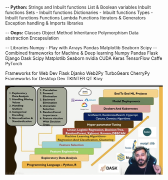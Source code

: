 -- **Python:**
Strings and Inbuilt functions
List & Boolean variables Inbuilt functions
Sets - Inbuilt functions
Dictionaries - Inbuilt functions
Types - Inbuilt functions
Functions
Lambda Functions
Iterators & Generators
Exception handling & Imports libraries

-- **Oops:**
Classes
Object
Method
Inheritance
Polymorphism
Data abstraction
Encapsulation

-- Libraries
Numpy - Play with Arrays
Pandas
Matplotlib
Seaborn
Scipy
-- Comibined frameworks for Machine & Deep learning
Numpy
Pandas
Flask
Django
Dask
Scipy
Matplotlib
Seaborn
nvidia CUDA
Keras
TensorFlow
Caffe
PyTorch

Frameworks for Web Dev
Flask
Djanko
Web2Py
TurboGears
CherryPy
Frameworks for Desktop Dev
TKINTER
QT
Kivy

![image](/assets/Pasted%20image%2020230201182355.png)
